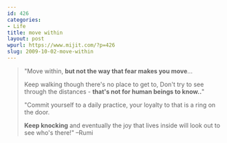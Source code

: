 ```yaml
---
id: 426
categories:
- Life
title: move within
layout: post
wpurl: https://www.mijit.com/?p=426
slug: 2009-10-02-move-within
---
```

<blockquote>"Move within, <strong>but not the way that fear makes you move</strong>...

Keep walking though there's no place to get to,
Don't try to see through the distances - <strong>that's not for human beings to know..</strong>"

"Commit yourself to a daily practice,
your loyalty to that is a ring on the door.

<strong>Keep knocking</strong>
and eventually the joy
that lives inside
will look out to see
who's there!"
–Rumi</blockquote>
